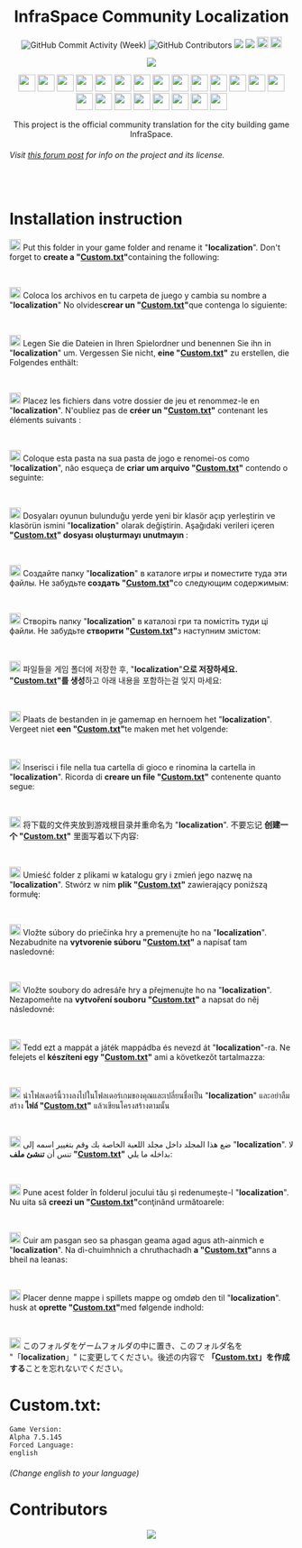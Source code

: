 <h1 align="center">InfraSpace Community Localization</h1>

<p align="center">
  <img alt="GitHub Commit Activity (Week)" src="https://img.shields.io/github/commit-activity/w/Ponzel/InfraSpaceLocalization" />
  <img alt="GitHub Contributors" src="https://img.shields.io/github/contributors/Ponzel/InfraSpaceLocalization" />
  <img src="https://img.shields.io/github/forks/Ponzel/InfraSpaceLocalization"/>
<img src="https://img.shields.io/github/stars/Ponzel/InfraSpaceLocalization"/> 
  <a href="https://discord.com/invite/xVy8Y4P"><img height="20px"src="https://img.shields.io/badge/Discord-7289DA?style=for-the-badge&logo=discord&logoColor=white"></a> <a href="https://store.steampowered.com/app/1511460/InfraSpace/">
  <img height="20px"src="https://img.shields.io/badge/Steam-000000?style=for-the-badge&logo=steam&logoColor=white"></a></p>


<p align="center"><img src="https://cdn.cloudflare.steamstatic.com/steam/apps/1511460/header.jpg?t=1654292964"></p>
<p align="center">
  <img width="30" src="https://upload.wikimedia.org/wikipedia/commons/thumb/3/30/Flag_of_the_United_Kingdom_%283-2_aspect_ratio%29.svg/800px-Flag_of_the_United_Kingdom_%283-2_aspect_ratio%29.svg.png?20121229004425">
  <img width="30" src="https://github.com/csmoore/country-flag-icons/blob/master/country-flags-4x3-png/es.png">
  <img width="30" src="https://github.com/csmoore/country-flag-icons/blob/master/country-flags-4x3-png/de.png">
  <img width="30" src="https://github.com/csmoore/country-flag-icons/blob/master/country-flags-4x3-png/fr.png">
  <img width="30" src="https://github.com/csmoore/country-flag-icons/blob/master/country-flags-4x3-png/pt.png">
  <img width="30" src="https://github.com/csmoore/country-flag-icons/blob/master/country-flags-4x3-png/tr.png">
  <img width="30" src="https://github.com/csmoore/country-flag-icons/blob/master/country-flags-4x3-png/ru.png">
  <img width="30" src="https://github.com/csmoore/country-flag-icons/blob/master/country-flags-4x3-png/ua.png">
  <img width="30" src="https://github.com/csmoore/country-flag-icons/blob/master/country-flags-4x3-png/kr.png">
  <img width="30" src="https://github.com/csmoore/country-flag-icons/blob/master/country-flags-4x3-png/nl.png">
  <img width="30" src="https://github.com/csmoore/country-flag-icons/blob/master/country-flags-4x3-png/it.png">
  <img width="30" src="https://github.com/csmoore/country-flag-icons/blob/master/country-flags-4x3-png/cn.png">
  <img width="30" src="https://github.com/csmoore/country-flag-icons/blob/master/country-flags-4x3-png/pl.png">
  <img width="30" src="https://github.com/csmoore/country-flag-icons/blob/master/country-flags-4x3-png/sk.png">
  <img width="30" src="https://github.com/csmoore/country-flag-icons/blob/master/country-flags-4x3-png/cz.png">
  <img width="30" src="https://github.com/csmoore/country-flag-icons/blob/master/country-flags-4x3-png/hu.png">
  <img width="30" src="https://github.com/csmoore/country-flag-icons/blob/master/country-flags-4x3-png/th.png">
  <img width="30" src="https://github.com/csmoore/country-flag-icons/blob/master/country-flags-4x3-png/ar.png">
  <img width="30" src="https://github.com/csmoore/country-flag-icons/blob/master/country-flags-4x3-png/ro.png">
  <img width="30" src="https://github.com/csmoore/country-flag-icons/blob/master/country-flags-4x3-png/gd.png">
  <img width="30" src="https://github.com/csmoore/country-flag-icons/blob/master/country-flags-4x3-png/dm.png">
  <img width="30" src="https://github.com/csmoore/country-flag-icons/blob/master/country-flags-4x3-png/jp.png">
</p>




<center>This project is the official community translation for the city building game InfraSpace.</center>

###### Visit [this forum post](https://forum.dionicsoftware.com/t/how-to-help-translating-infraspace/1630) for info on the project and its license.

<br>

# Installation instruction

<p><img width="20" src="https://camo.githubusercontent.com/577dd7224762ca165831c0ff33e574756fef82b6e5bb3a7c9d32f7d806b753b4/68747470733a2f2f75706c6f61642e77696b696d656469612e6f72672f77696b6970656469612f636f6d6d6f6e732f7468756d622f332f33302f466c61675f6f665f7468655f556e697465645f4b696e67646f6d5f253238332d325f6173706563745f726174696f2532392e7376672f38303070782d466c61675f6f665f7468655f556e697465645f4b696e67646f6d5f253238332d325f6173706563745f726174696f2532392e7376672e706e673f3230313231323239303034343235"> Put this folder in your game folder and rename it "<b>localization</b>". Don't forget to <b>create a "<a href="#customtxt">Custom.txt</a>"</b>containing the following:</p> 
<br>
<p><img width="20" src="https://github.com/csmoore/country-flag-icons/blob/master/country-flags-4x3-png/es.png"> Coloca los archivos en tu carpeta de juego y cambia su nombre a "<b>localization</b>" No olvides<b>crear un "<a href="#customtxt">Custom.txt</a>"</b>que contenga lo siguiente:</p> 
<br>
<p><img width="20" src="https://github.com/csmoore/country-flag-icons/blob/master/country-flags-4x3-png/de.png"> Legen Sie die Dateien in Ihren Spielordner und benennen Sie ihn in "<b>localization</b>" um. Vergessen Sie nicht, <b>eine "<a href="#customtxt">Custom.txt</a>"</b> zu erstellen, die Folgendes enthält:</p> 
<br>
<p><img width="20" src="https://github.com/csmoore/country-flag-icons/blob/master/country-flags-4x3-png/fr.png"> Placez les fichiers dans votre dossier de jeu et renommez-le en "<b>localization</b>". N'oubliez pas de <b>créer un "<a href="#customtxt">Custom.txt</a>"</b> contenant les éléments suivants :</p> 
<br>
<p><img width="20" src="https://github.com/csmoore/country-flag-icons/blob/master/country-flags-4x3-png/pt.png"> Coloque esta pasta na sua pasta de jogo e renomei-os como "<b>localization</b>", não esqueça de <b>criar um arquivo "<a href="#customtxt">Custom.txt</a>"</b> contendo o seguinte:</p> 
<br>
<p><img width="20" src="https://github.com/csmoore/country-flag-icons/blob/master/country-flags-4x3-png/tr.png"> Dosyaları oyunun bulunduğu yerde yeni bir klasör açıp yerleştirin ve klasörün ismini "<b>localization</b>" olarak değiştirin. Aşağıdaki verileri içeren <b>"<a href="#customtxt">Custom.txt</a>" dosyası oluşturmayı unutmayın </b>:</p> 
<br>
<p><img width="20" src="https://github.com/csmoore/country-flag-icons/blob/master/country-flags-4x3-png/ro.png"> Создайте папку "<b>localization</b>" в каталоге игры и поместите туда эти файлы. Не забудьте<b> создать "<a href="#customtxt">Custom.txt</a>"</b>со следующим содержимым:</p> 
<br>
<p><img width="20" src="https://github.com/csmoore/country-flag-icons/blob/master/country-flags-4x3-png/ua.png"> Cтворіть папку "<b>localization</b>" в каталозі гри та помістіть туди ці файли. Не забудьте<b> створити "<a href="#customtxt">Custom.txt</a>"</b>з наступним змістом:</p> 
<br>
<p><img width="20" src="https://github.com/csmoore/country-flag-icons/blob/master/country-flags-4x3-png/kr.png"> 파일들을 게임 폴더에 저장한 후, "<b>localization</b>"<b>으로 저장하세요. "<a href="#customtxt">Custom.txt</a>"를 생성</b>하고 아래 내용을 포함하는걸 잊지 마세요:</p> 
<br>
<p><img width="20" src="https://github.com/csmoore/country-flag-icons/blob/master/country-flags-4x3-png/nl.png"> Plaats de bestanden in je gamemap en hernoem het "<b>localization</b>". Vergeet niet <b> een "<a href="#customtxt">Custom.txt</a>"</b>te maken met het volgende:</p> 
<br>
<p><img width="20" src="https://github.com/csmoore/country-flag-icons/blob/master/country-flags-4x3-png/it.png"> Inserisci i file nella tua cartella di gioco e rinomina la cartella in "<b>localization</b>". Ricorda di  <b>creare un file "<a href="#customtxt">Custom.txt</a>"</b> contenente quanto segue:</p> 
<br>
<p><img width="20" src="https://github.com/csmoore/country-flag-icons/blob/master/country-flags-4x3-png/cn.png"> 将下载的文件夹放到游戏根目录并重命名为 "<b>localization</b>". 不要忘记 <b>创建一个 "<a href="#customtxt">Custom.txt</a>"</b> 里面写着以下内容:</p> 
<br>
<p><img width="20" src="https://github.com/csmoore/country-flag-icons/blob/master/country-flags-4x3-png/pl.png"> Umieść folder z plikami w katalogu gry i zmień jego nazwę na "<b>localization</b>". Stwórz w nim <b>plik "<a href="#customtxt">Custom.txt</a>"</b> zawierający poniższą formułę:</p> 
<br>
<p><img width="20" src="https://github.com/csmoore/country-flag-icons/blob/master/country-flags-4x3-png/sk.png"> Vložte súbory do priečinka hry a premenujte ho na "<b>localization</b>". Nezabudnite na <b>vytvorenie súboru "<a href="#customtxt">Custom.txt</a>"</b> a napísať tam nasledovné:</p> 
<br>
<p><img width="20" src="https://github.com/csmoore/country-flag-icons/blob/master/country-flags-4x3-png/cz.png"> Vložte soubory do adresáře hry a přejmenujte ho na "<b>localization</b>". Nezapomeňte na <b>vytvoření souboru "<a href="#customtxt">Custom.txt</a>"</b> a napsat do něj následovné:</p> 
<br>
<p><img width="20" src="https://github.com/csmoore/country-flag-icons/blob/master/country-flags-4x3-png/hu.png"> Tedd ezt a mappát a játék mappádba és nevezd át "<b>localization</b>"-ra. Ne felejets el <b>készíteni egy "<a href="#customtxt">Custom.txt</a>"</b> ami a következőt tartalmazza: </p> 
<br>
<p><img width="20" src="https://github.com/csmoore/country-flag-icons/blob/master/country-flags-4x3-png/th.png"> นำโฟลเดอร์นี้วางลงไปในโฟลเดอร์เกมของคุณและเปลี่ยนชื่อเป็น "<b>localization</b>" และอย่าลืมสร้าง <b>ไฟล์ "<a href="#customtxt">Custom.txt</a>"</b> แล้วเขียนโครงสร้างตามนั้น  </p> 
<br>
<p><img width="20" src="https://github.com/csmoore/country-flag-icons/blob/master/country-flags-4x3-png/ar.png"> ضع هذا المجلد داخل مجلد اللعبة الخاصة بك وقم بتغيير اسمه إلى "<b>localization</b>". لا تنس أن <b> تنشئ ملف "<a href="#customtxt">Custom.txt</a>"</b> بداخله ما يلي: </p>
<br>
<p><img width="20" src="https://github.com/csmoore/country-flag-icons/blob/master/country-flags-4x3-png/ro.png"> Pune acest folder în folderul jocului tău și redenumește-l "<b>localization</b>". Nu uita să <b>creezi un "<a href="#customtxt">Custom.txt</a>"</b>conţinând următoarele: </p>
<br>
<p><img width="20" src="https://github.com/csmoore/country-flag-icons/blob/master/country-flags-4x3-png/gd.png"> Cuir am pasgan seo sa phasgan geama agad agus ath-ainmich e "<b>localization</b>". Na dì-chuimhnich a chruthachadh <b>a "<a href="#customtxt">Custom.txt</a>"</b>anns a bheil na leanas: </p>
<br>
<p><img width="20" src="https://github.com/csmoore/country-flag-icons/blob/master/country-flags-4x3-png/dk.png"> Placer denne mappe i spillets mappe og omdøb den til "<b>localization</b>". husk at <b>oprette "<a href="#customtxt">Custom.txt</a>"</b>med følgende indhold: </p>
<br>
<p><img width="20" src="https://github.com/csmoore/country-flag-icons/blob/master/country-flags-4x3-png/jp.png"> このフォルダをゲームフォルダの中に置き、このフォルダ名を "「<b>localization</b>」" に変更してください。後述の内容で <b>「<a href="#customtxt">Custom.txt</a>」を作成する</b>ことを忘れないでください。</p>

# Custom.txt:
```
Game Version:
Alpha 7.5.145
Forced Language:
english
```
###### _(Change english to your language)_

# Contributors
<p align="center" >
<a href="https://github.com/Ponzel/InfraSpaceLocalization/graphs/contributors">
  <img src="https://contrib.rocks/image?repo=Ponzel/InfraSpaceLocalization"  />
</a>
